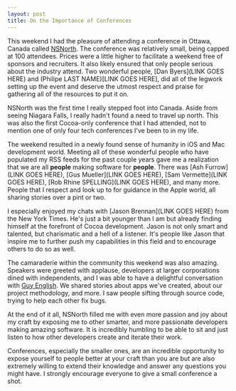 ```yaml
---
layout: post
title: On the Importance of Conferences
---
```

This weekend I had the pleasure of attending a conference in Ottawa, Canada called [NSNorth](http://nsnorth.ca). The conference was relatively small, being capped at 100 attendees. Prices were a little higher to facilitate a weekend free of sponsors and recruiters. It also likely ensured that only people serious about the industry attend. Two wonderful people, [Dan Byers](LINK GOES HERE) and (Philipe LAST NAME)[LINK GOES HERE], did all of the legwork setting up the event and deserve the utmost respect and praise for gathering all of the resources to put it on.

NSNorth was the first time I really stepped foot into Canada. Aside from seeing Niagara Falls, I really hadn't found a need to travel up north. This was also the first Cocoa-only conference that I had attended, not to mention one of only four tech conferences I've been to in my life.

The weekend resulted in a newly found sense of humanity in iOS and Mac development world. Meeting all of these wonderful people who have populated my RSS feeds for the past couple years gave me a realization that we are all **people** making software for  **people**. There was [Ash Furrow](LINK GOES HERE), [Gus Mueller](LINK GOES HERE), [Sam Vermette](LINK GOES HERE), [Rob Rhine SPELLING](LINK GOES HERE), and many more. People that I respect and look up to for guidance in the Apple world, all sharing stories over a pint or two.

I especially enjoyed my chats with [Jason Brennan](LINK GOES HERE) from the New York Times. He's just a bit younger than I am but already finding himself at the forefront of Cocoa development. Jason is not only smart and talented, but  charismatic and a hell of a listener. It's people like Jason that inspire me to further push my capabilities in this field and to encourage others to do so as well.

The camaraderie within the community this weekend was also amazing. Speakers were greeted with applause, developers at larger corporations dined with independents, and I was able to have a delightful conversation with [Guy English](http://kickingbear.com). We shared stories about apps we've created, about our project methodology, and more. I saw people sifting through source code, trying to help each other fix bugs.

At the end of it all, NSNorth filled me with even more passion and joy about my craft by exposing me to other smarter, and more passionate developers making amazing software. It is incredibly humbling to be able to sit and just listen to how other developers create and iterate their work.

Conferences, especially the smaller ones, are an incredible opportunity to expose yourself to people better at your craft than you are but are also extremely willing to extend their knowledge and answer any questions you might have. I strongly encourage everyone to give a small conference a shot.